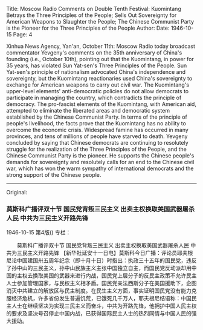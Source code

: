 Title: Moscow Radio Comments on Double Tenth Festival: Kuomintang Betrays the Three Principles of the People; Sells Out Sovereignty for American Weapons to Slaughter the People; The Chinese Communist Party is the Pioneer for the Three Principles of the People
Author:
Date: 1946-10-15
Page: 4

Xinhua News Agency, Yan'an, October 11th: Moscow Radio today broadcast commentator Yevgeny's comments on the 35th anniversary of China's founding (i.e., October 10th), pointing out that the Kuomintang, in power for 35 years, has violated Sun Yat-sen's Three Principles of the People. Sun Yat-sen's principle of nationalism advocated China's independence and sovereignty, but the Kuomintang reactionaries used China's sovereignty to exchange for American weapons to carry out civil war. The Kuomintang's upper-level elements' anti-democratic policies do not allow democrats to participate in managing the country, which contradicts the principle of democracy. The pro-fascist elements of the Kuomintang, with American aid, attempted to eliminate the liberated areas and democratic system established by the Chinese Communist Party. In terms of the principle of people's livelihood, the facts prove that the Kuomintang has no ability to overcome the economic crisis. Widespread famine has occurred in many provinces, and tens of millions of people have starved to death. Yevgeny concluded by saying that Chinese democrats are continuing to resolutely struggle for the realization of the Three Principles of the People, and the Chinese Communist Party is the pioneer. He supports the Chinese people's demands for sovereignty and resolutely calls for an end to the Chinese civil war, which has won the warm sympathy of international democrats and the strong support of the Chinese people.



<hr /> 

Original: 


### 莫斯科广播评双十节  国民党背叛三民主义  出卖主权换取美国武器屠杀人民  中共为三民主义开路先锋

1946-10-15
第4版()
专栏：

　　莫斯科广播评双十节
    国民党背叛三民主义
    出卖主权换取美国武器屠杀人民
    中共为三民主义开路先锋
    【新华社延安十一日电】莫斯科今日广播：评论员耶夫根尼论中国建国卅五周年纪念（即十月十日）时指出：执政三十五年的国民党，违反了孙中山的三民主义，孙中山民族主义主张中国独立自主，而国民党反动派却用中国的主权去换取美国的武器来进行内战，国民党上层分子的反民主政策不允许民主人士参加管理国家，与民权主义相矛盾。国民党亲法西斯分子在美国援助下，企图消灭中共建立的解放区与民主制度。在民生主义方面，事实证明国民党没有能力克服经济危机，许多省份发生普遍饥荒，已饿死几千万人，耶夫根尼结语称：中国民主人士在继续坚决为实现三民主义而奋斗，中共为开路先锋，他拥护中国人民主权的要求及坚决号召停止中国内战，已获得国际民主人士的热烈同情与中国人民的强大援助。
